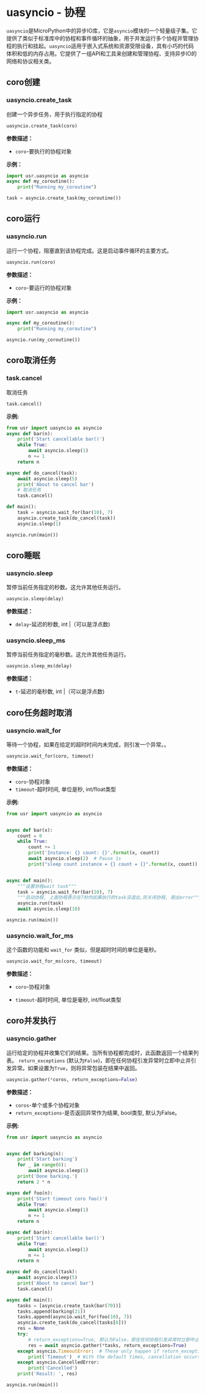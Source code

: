 #  uasyncio - 协程

`uasyncio`是MicroPython中的异步IO库，它是`asyncio`模块的一个轻量级子集。它提供了类似于标准库中的协程和事件循环的抽象，用于并发运行多个协程并管理协程的执行和挂起。`uasyncio`适用于嵌入式系统和资源受限设备，具有小巧的代码体积和低的内存占用。它提供了一组API和工具来创建和管理协程、支持异步IO的网络和协议相关类。



## coro创建



### uasyncio.create_task

创建一个异步任务，用于执行指定的协程

```python
uasyncio.create_task(coro)
```

**参数描述：**

* `coro`-要执行的协程对象

**示例：**

```python
import usr.uasyncio as asyncio
async def my_coroutine():
    print("Running my_coroutine")

task = asyncio.create_task(my_coroutine())
```



##  coro运行

### uasyncio.run

运行一个协程，阻塞直到该协程完成。这是启动事件循环的主要方式。

```python
uasyncio.run(coro)
```

**参数描述：**

* `coro`-要运行的协程对象

**示例：**

```python
import usr.uasyncio as asyncio

async def my_coroutine():
    print("Running my_coroutine")

asyncio.run(my_coroutine())
```

##  coro取消任务

### task.cancel

取消任务

```python
task.cancel()
```

**示例:**

```python
from usr import uasyncio as asyncio
async def bar(n):
    print('Start cancellable bar()')
    while True:
        await asyncio.sleep(1)
        n += 1
    return n

async def do_cancel(task):
    await asyncio.sleep(5)
    print('About to cancel bar')
    # 取消任务
    task.cancel()

def main():
    task = asyncio.wait_for(bar(10), 7)
    asyncio.create_task(do_cancel(task))
    asyncio.sleep(1)

asyncio.run(main())
```



##  coro睡眠

### uasyncio.sleep

暂停当前任务指定的秒数。这允许其他任务运行。

```python
uasyncio.sleep(delay)
```

**参数描述：**

* `delay`-延迟的秒数,  int |（可以是浮点数)



### uasyncio.sleep_ms

暂停当前任务指定的毫秒数。这允许其他任务运行。

```python
uasyncio.sleep_ms(delay)
```

**参数描述：**

* `t`-延迟的毫秒数,  int |（可以是浮点数)



##  coro任务超时取消

### uasyncio.wait_for

等待一个协程，如果在给定的超时时间内未完成，则引发一个异常。。

```python
uasyncio.wait_for(coro, timeout)
```

**参数描述：**

* `coro`-协程对象
* `timeout`-超时时间, 单位是秒,  int/float类型

**示例:**

```python
from usr import uasyncio as asyncio


async def bar(x):
    count = 0
    while True:
        count += 1
        print('Instance: {} count: {}'.format(x, count))
        await asyncio.sleep(2)  # Pause 1s
        print("sleep count instance = {} count = {}".format(x, count))


async def main():
    """设置协程wait task"""
    task = asyncio.wait_for(bar(10), 7)
    """启动协程, 上面协程表示在7秒内如果执行的task没退出,则关闭协程, 跑出error"""
    asyncio.run(task)
    await asyncio.sleep(10)

asyncio.run(main())
```



### uasyncio.wait_for_ms

这个函数的功能和 `wait_for` 类似，但是超时时间的单位是毫秒。

```python
uasyncio.wait_for_ms(coro, timeout)
```

**参数描述：**

* `coro`-协程对象

* `timeout`-超时时间, 单位是毫秒,  int/float类型

  

## coro并发执行

### uasyncio.gather

运行给定的协程并收集它们的结果。当所有协程都完成时，此函数返回一个结果列表。 `return_exceptions` (默认为`False`)，即在任何协程引发异常时立即中止并引发异常。如果设置为`True`，则将异常包装在结果中返回。

```python
uasyncio.gather(*coros, return_exceptions=False)
```

**参数描述：**

* `coros`-单个或多个协程对象
* `return_exceptions`-是否返回异常作为结果,  bool类型,  默认为False。

**示例:**

```python
from usr import uasyncio as asyncio


async def barking(n):
    print('Start barking')
    for _ in range(6):
        await asyncio.sleep(1)
    print('Done barking.')
    return 2 * n

async def foo(n):
    print('Start timeout coro foo()')
    while True:
        await asyncio.sleep(1)
        n += 1
    return n

async def bar(n):
    print('Start cancellable bar()')
    while True:
        await asyncio.sleep(1)
        n += 1
    return n

async def do_cancel(task):
    await asyncio.sleep(5)
    print('About to cancel bar')
    task.cancel()

async def main():
    tasks = [asyncio.create_task(bar(70))]
    tasks.append(barking(21))
    tasks.append(asyncio.wait_for(foo(10), 7))
    asyncio.create_task(do_cancel(tasks[0]))
    res = None
    try:
        # return_exceptions=True, 默认为False，即在任何协程引发异常时立即中止并引发异常。 如果设置为True，则将异常包装在结果中返回。
        res = await asyncio.gather(*tasks, return_exceptions=True)
    except asyncio.TimeoutError:  # These only happen if return_exceptions is False
        print('Timeout')  # With the default times, cancellation occurs first
    except asyncio.CancelledError:
        print('Cancelled')
    print('Result: ', res)

asyncio.run(main())
```

